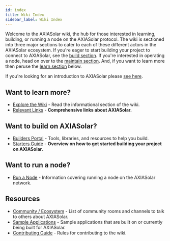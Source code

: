 ```yaml
---
id: index
title: Wiki Index
sidebar_label: Wiki Index
---
```


Welcome to the AXIASolar wiki, the hub for those interested in learning, building, or running a node on the AXIASolar protocol. The wiki is sectioned into three major sections to cater to each of these different actors in the AXIASolar ecosystem. If you're eager to start building your project to connect to AXIASolar, see the [build section](#want-to-build-on-axiasolar). If you're interested in operating a node, head on over to the [maintain section](#want-to-run-a-node). And, if you want to learn more then peruse the [learn section](#want-to-learn-more) below.

If you're looking for an introduction to AXIASolar please [see here](learn-introduction).

## Want to learn more?

- [Explore the Wiki](learn-introduction) - Read the informational section of the wiki.
- [Relevant Links](learn-relevant-links) - **Comprehensive links about AXIASolar.**

## Want to build on AXIASolar?

- [Builders Portal](build-index) - Tools, libraries, and resources to help you build.
- [Starters Guide](build-build-with-axiasolar) - **Overview on how to get started building your project on AXIASolar.**

## Want to run a node?

- [Run a Node](maintain-index) - Information covering running a node on the AXIASolar network.

## Resources

- [Community / Ecosystem](community) - List of community rooms and channels to talk to others about AXIASolar.
- [Sample Applications](build-examples-index) - Sample applications that are built on or currently being built for AXIASolar.
- [Contributing Guide](contributing) - Rules for contributing to the wiki.
